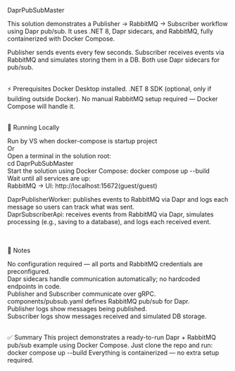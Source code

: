 DaprPubSubMaster

This solution demonstrates a Publisher → RabbitMQ → Subscriber workflow using Dapr pub/sub.
It uses .NET 8, Dapr sidecars, and RabbitMQ, fully containerized with Docker Compose.

Publisher sends events every few seconds.
Subscriber receives events via RabbitMQ and simulates storing them in a DB.
Both use Dapr sidecars for pub/sub.
</br></br>

⚡ Prerequisites
Docker Desktop
 installed.
.NET 8 SDK
 (optional, only if building outside Docker).
No manual RabbitMQ setup required — Docker Compose will handle it.
</br></br>

🏃 Running Locally

Run by VS when docker-compose is startup project</br>
Or</br>
Open a terminal in the solution root:</br>
cd DaprPubSubMaster</br>
Start the solution using Docker Compose: docker compose up --build</br>
Wait until all services are up:</br>
RabbitMQ → UI: http://localhost:15672(guest/guest)</br>

DaprPublisherWorker: publishes events to RabbitMQ via Dapr and logs each message so users can track what was sent.</br>
DaprSubscriberApi: receives events from RabbitMQ via Dapr, simulates processing (e.g., saving to a database), and logs each received event.

</br></br>
🔧 Notes

No configuration required — all ports and RabbitMQ credentials are preconfigured.</br>
Dapr sidecars handle communication automatically; no hardcoded endpoints in code.</br>
Publisher and Subscriber communicate over gRPC.</br>
components/pubsub.yaml defines RabbitMQ pub/sub for Dapr.</br>
Publisher logs show messages being published.</br>
Subscriber logs show messages received and simulated DB storage.
</br></br>

✅ Summary
This project demonstrates a ready-to-run Dapr + RabbitMQ pub/sub example using Docker Compose.
Just clone the repo and run:
docker compose up --build
Everything is containerized — no extra setup required.

